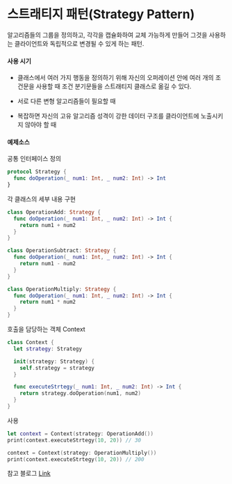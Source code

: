 # 스트래티지 패턴(Strategy Pattern)
알고리즘들의 그룹을 정의하고, 각각을 캡슐화하여 교체 가능하게 만들어 그것을 사용하는 클라이언트와 독립적으로 변경될 수 있게 하는 패턴.

#### 사용 시기

- 클래스에서 여러 가지 행동을 정의하기 위해 자신의 오퍼레이션 안에 여러 개의 조건문을 사용할 때 조건 분기문들을 스트래티지 클래스로 옮길 수 있다.

- 서로 다른 변형 알고리즘들이 필요할 때

- 복잡하면 자신의 고유 알고리즘 성격이 강한 데이터 구조를 클라이언트에 노출시키지 않아야 할 때

#### 예제소스

공통 인터페이스 정의

```Swift
protocol Strategy {
  func doOperation(_ num1: Int, _ num2: Int) -> Int
}
```

각 클래스의 세부 내용 구현
```Swift
class OperationAdd: Strategy {
  func doOperation(_ num1: Int, _ num2: Int) -> Int {
    return num1 + num2
  }
}

class OperationSubtract: Strategy {
  func doOperation(_ num1: Int, _ num2: Int) -> Int {
    return num1 - num2
  }
}

class OperationMultiply: Strategy {
  func doOperation(_ num1: Int, _ num2: Int) -> Int {
    return num1 * num2
  }
}
```

호출을 담당하는 객체 Context
```Swift
class Context {
  let strategy: Strategy

  init(strategy: Strategy) {
    self.strategy = strategy
  }

  func executeStrtegy(_ num1: Int, _ num2: Int) -> Int {
    return strategy.doOperation(num1, num2)
  }
}
```

사용
```Swift
let context = Context(strategy: OperationAdd())
print(context.executeStrtegy(10, 20)) // 30

context = Context(strategy: OperationMultiply())
print(context.executeStrtegy(10, 20)) // 200
```
참고 블로그 [Link](http://blog.naver.com/PostView.nhn?blogId=itperson&logNo=220938127880&categoryNo=92&parentCategoryNo=0&viewDate=&currentPage=1&postListTopCurrentPage=&from=postList&userTopListOpen=true&userTopListCount=10&userTopListManageOpen=false&userTopListCurrentPage=1)
